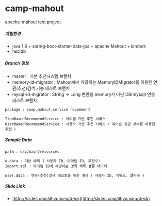 # camp-mahout
apache-mahout test project

##### 개발환경
+ java 1.8 + spring-boot-starter-data-jpa + apache Mahout + lombok
+ hsqldb

##### Branch 정보
+ master : 기본 추천시스템 브랜치
+ memory-id-migrator : Mahout에서 제공하는 MemoryIDMigrator를 이용한 연관(추천)검색 기능 테스트 브랜치
+ mysql-id-migrator : String -> Long 변환을 memory가 아닌 DB(mysql) 연동 테스트 브랜치

```
package : camp.mahout.service.recommend

ItemBasedRecommendService : 아이템 기반 추천 서비스
UserBasedRecommendService : 사용자 기반 추천 서비스 ( 피어슨 상관 계수를 이용한 추천 )
```

##### Sample Data
```
path : src/main/resources

u.data : 기본 예제 ( 사용자 ID, 아이템 ID, 추천수)
import.sql : 아이템 ID에 해당하는 영화 제목 샘플 데이터

user.data : 연관(추천)검색 테스트를 위한 예제 ( 사용자 ID, 키워드, 클릭수 )
```

##### Slide Link
+ [http://slides.com/ilhyunseo/deck](http://slides.com/ilhyunseo/deck)
